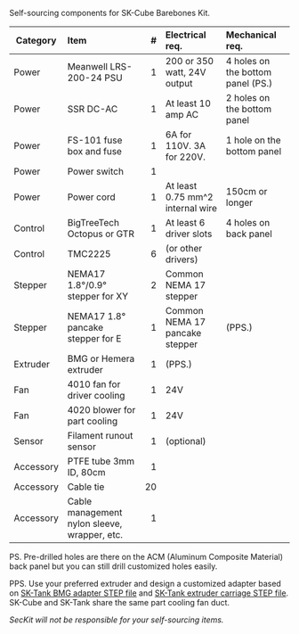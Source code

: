Self-sourcing components for SK-Cube Barebones Kit.

|Category  |Item                                        | #|Electrical req.                  |Mechanical req.          |
|----------|:-------------------------------------------|-:|:--------------------------------|:------------------------|
|Power     |Meanwell LRS-200-24 PSU                     | 1|200 or 350 watt, 24V output      |4 holes on the bottom panel (PS.)|
|Power     |SSR DC-AC                                   | 1|At least 10 amp AC               |2 holes on the bottom panel    |
|Power     |FS-101 fuse box and fuse                    | 1|6A for 110V. 3A for 220V.        |1 hole on the bottom panel    |
|Power     |Power switch                                | 1|                                 |                         |
|Power     |Power cord                                  | 1|At least 0.75 mm^2 internal wire |150cm or longer          |
|Control   |BigTreeTech Octopus or GTR                  | 1|At least 6 driver slots          |4 holes on back panel    |
|Control   |TMC2225                                     | 6|(or other drivers)               |                         |
|Stepper   |NEMA17 1.8°/0.9° stepper for XY             | 2|Common NEMA 17 stepper           |                         |
|Stepper   |NEMA17 1.8° pancake stepper for E           | 1|Common NEMA 17 pancake stepper   |(PPS.)                   |
|Extruder  |BMG or Hemera extruder                      | 1|(PPS.)                           |                         |
|Fan       |4010 fan for driver cooling                 | 1|24V                              |                         |
|Fan       |4020 blower for part cooling                | 1|24V                              |                         |
|Sensor    |Filament runout sensor                      | 1|(optional)                       |                         |
|Accessory |PTFE tube 3mm ID, 80cm                      | 1|                                 |                         |
|Accessory |Cable tie                                   |20|                                 |                         |
|Accessory |Cable management nylon sleeve, wrapper, etc.| 1|                                 |                         |


PS. Pre-drilled holes are there on the ACM (Aluminum Composite Material) back panel but you can still drill customized holes easily.

PPS. Use your preferred extruder and design a customized adapter based on [SK-Tank BMG adapter STEP file](https://github.com/SecKit/SK-Tank/tree/master/STEP%20files/extruder%20adapter%20-%20BMG) and [SK-Tank extruder carriage STEP file](https://github.com/SecKit/SK-Tank/tree/master/STEP%20files/extruder%20carriage). SK-Cube and SK-Tank share the same part cooling fan duct.

*SecKit will not be responsible for your self-sourcing items.*
